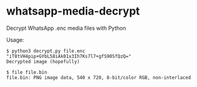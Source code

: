# whatsapp-media-decrypt
Decrypt WhatsApp .enc media files with Python

Usage:

```
$ python3 decrypt.py file.enc "iT8tVH4pip+GYbL58iAk01x3Ih7Ks7l7+gfS90SfQzQ="
Decrypted image (hopefully)

$ file file.bin
file.bin: PNG image data, 540 x 720, 8-bit/color RGB, non-interlaced
```
